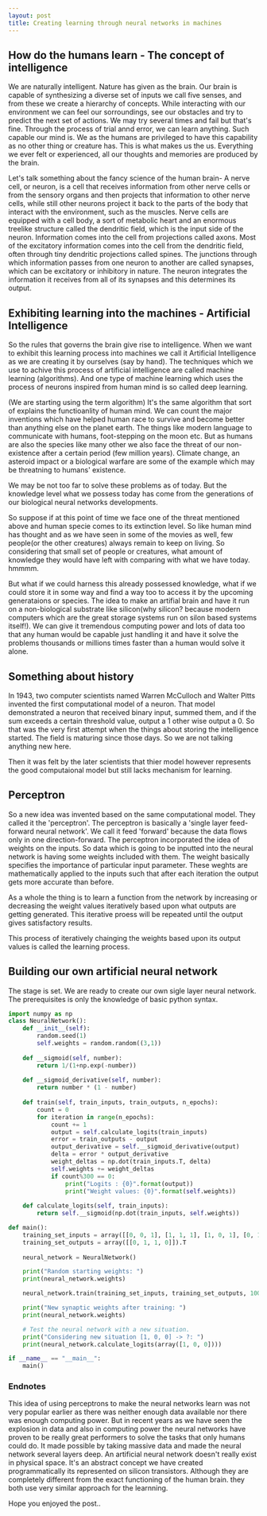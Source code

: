 ```yaml
---
layout: post
title: Creating learning through neural networks in machines
---
```


## How do the humans learn - The concept of intelligence

We are naturally intelligent. Nature has given as the brain. Our brain is capable of synthesizing a diverse set of inputs we call five senses, and from these we create a hierarchy of concepts. While interacting with our environment we can feel our sorroundings, see our obstacles and try to predict the next set of actions. We may try several times and fail but that's fine. Through the process of trial annd error, we can learn anything. Such capable our mind is. We as the humans are privileged to have this capability as no other thing or creature has. This is what makes us the us. Everything we ever felt or experienced, all our thoughts and memories are produced by the brain.

Let's talk something about the fancy science of the human brain- A nerve cell, or neuron, is a cell that receives information from other nerve cells or from the sensory organs and then projects that information to other nerve cells, while still other neurons project it back to the parts of the body that interact with the environment, such as the muscles. Nerve cells are equipped with a cell body, a sort of metabolic heart and an enormous treelike structure called the dendritic field, which is the input side of the neuron. Information comes into the cell from projections called axons. Most of the excitatory information comes into the cell from the dendritic field, often through tiny dendritic projections called spines. The junctions through which information passes from one neuron to another are called synapses, which can be excitatory or inhibitory in nature. The neuron integrates the information it receives from all of its synapses and this determines its output.

## Exhibiting learning into the machines - Artificial Intelligence    

So the rules that governs the brain give rise to intelligence. When we want to exhibit this learning process into machines we call it Artificial Intelligence as we are creating it by ourselves (say by hand). The techniques which we use to achive this process of artificial intelligence are called machine learning (algorithms). And one type of machine learning which uses the process of neurons inspired from human mind is so called deep learning.

(We are starting using the term algorithm)
It's the same algorithm that sort of explains the functioanlity of human mind. We can count the major inventions which have helped human race to survive and become better than anything else on the planet earth. The things like modern language to communicate with humans, foot-stepping on the moon etc. But as humans are also the species like many other we also face the threat of our non-existence after a certain period (few million years). Climate change, an asteroid impact or a biological warfare are some of the example which may be threatning to humans' existence.

We may be not too far to solve these problems as of today. But the knowledge level what we possess today has come from the generations of our biological neural networks developments.

So suppose if at this point of time we face one of the threat mentioned above and human specie comes to its extinction level. So like human mind has thought and as we have seen in some of the movies as well, few people(or the other creatures) always remain to keep on living. So considering that small set of people or creatures, what amount of knowledge they would have left with comparing with what we have today. hmmmm.

But what if we could harness this already possessed knowledge, what if we could store it in some way and find a way too to access it by the upcoming generataions or species. The idea to make  an artifial brain and have it run on a non-biological substrate like silicon(why silicon? because modern computers which are the great storage systems run on silon based systems itself!). We can give it tremendous computing power and lots of data too that any human would be capable just handling it and have it solve the problems thousands or millions times faster than a human would solve it alone.

## Something about history

In 1943, two computer scientists named Warren McCulloch and Walter Pitts invented the first computational model of a neuron. That model demonstrated a neuron that received binary input, summed them, and if the sum exceeds a certain threshold value, output a 1 other wise output a 0. So that was the very first attempt when the things about storing the intelligence started. The field is maturing since those days. So we are not talking anything new here.
    
Then it was felt by the later scientists that thier model however represents the good computaional model but still lacks mechanism for learning. 
    
## Perceptron

So a new idea was invented based on the same computational model. They called it the 'perceptron'. The perceptron is basically a 'single layer feed-forward neural network'. We call it feed 'forward' because the data flows only in one direction-forward. The perceptron incorporated the idea of weights on the inputs. So data which is going to be inputted into the neural network is having some weights included with them. The weight basically specifies the importance of particular input parameter. These weghts are mathematically applied to the inputs such that after each iteration the output gets more accurate than before.

As a whole the thing is to learn a function from the network by increasing or decreasing the weight values iteratively based upon what outputs are getting generated. This iterative proess will be repeated until the output gives satisfactory results. 

This process of iteratively chainging the weights based upon its output values is called the learning process.

## Building our own artificial neural network

The stage is set. We are ready to create our own sigle layer neural network. The prerequisites is only the knowledge of basic python syntax.

```python
import numpy as np
class NeuralNetwork():
    def __init__(self):
        random.seed(1)
        self.weights = random.random((3,1))
        
    def __sigmoid(self, number):
        return 1/(1+np.exp(-number))
    
    def __sigmoid_derivative(self, number):
        return number * (1 - number)
        
    def train(self, train_inputs, train_outputs, n_epochs):
        count = 0
        for iteration in range(n_epochs):
            count += 1
            output = self.calculate_logits(train_inputs)            
            error = train_outputs - output
            output_derivative = self.__sigmoid_derivative(output)
            delta = error * output_derivative
            weight_deltas = np.dot(train_inputs.T, delta)
            self.weights += weight_deltas
            if count%300 == 0:
                print("Logits : {0}".format(output))
                print("Weight values: {0}".format(self.weights))                        
            
    def calculate_logits(self, train_inputs):
        return self.__sigmoid(np.dot(train_inputs, self.weights))               

```

```python
def main():
    training_set_inputs = array([[0, 0, 1], [1, 1, 1], [1, 0, 1], [0, 1, 1]])
    training_set_outputs = array([[0, 1, 1, 0]]).T
    
    neural_network = NeuralNetwork()

    print("Random starting weights: ")
    print(neural_network.weights)

    neural_network.train(training_set_inputs, training_set_outputs, 1000)

    print("New synaptic weights after training: ")
    print(neural_network.weights)

    # Test the neural network with a new situation.
    print("Considering new situation [1, 0, 0] -> ?: ")
    print(neural_network.calculate_logits(array([1, 0, 0])))

```

```python
if __name__ == "__main__":
    main()

```

### Endnotes

This idea of using perceptrons to make the neural networks learn was not very popular earlier as there was neither enough data available nor there was enough computing power. But in recent years as we have seen the explosion in data and also in computing power the neural networks have proven to be really great performers to solve the tasks that only humans could do. It made possible by taking massive data and made the neural network several layers deep. An artificial neural network doesn't really exist in physical space. It's an abstract concept we have created programmatically its represented on silicon transistors. Although they are completely different from the exact functioning of the human brain. they both use very similar approach for the learnning.

Hope you enjoyed the post..
